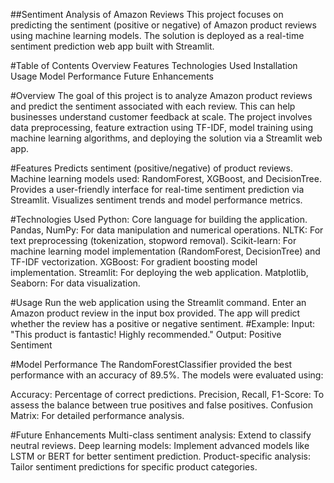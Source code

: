 ##Sentiment Analysis of Amazon Reviews
This project focuses on predicting the sentiment (positive or negative) of Amazon product reviews using machine learning models. The solution is deployed as a real-time sentiment prediction web app built with Streamlit.

#Table of Contents
Overview
Features
Technologies Used
Installation
Usage
Model Performance
Future Enhancements

#Overview
The goal of this project is to analyze Amazon product reviews and predict the sentiment associated with each review. This can help businesses understand customer feedback at scale. The project involves data preprocessing, feature extraction using TF-IDF, model training using machine learning algorithms, and deploying the solution via a Streamlit web app.

#Features
Predicts sentiment (positive/negative) of product reviews.
Machine learning models used: RandomForest, XGBoost, and DecisionTree.
Provides a user-friendly interface for real-time sentiment prediction via Streamlit.
Visualizes sentiment trends and model performance metrics.

#Technologies Used
Python: Core language for building the application.
Pandas, NumPy: For data manipulation and numerical operations.
NLTK: For text preprocessing (tokenization, stopword removal).
Scikit-learn: For machine learning model implementation (RandomForest, DecisionTree) and TF-IDF vectorization.
XGBoost: For gradient boosting model implementation.
Streamlit: For deploying the web application.
Matplotlib, Seaborn: For data visualization.

#Usage
Run the web application using the Streamlit command.
Enter an Amazon product review in the input box provided.
The app will predict whether the review has a positive or negative sentiment.
#Example:
Input: "This product is fantastic! Highly recommended."
Output: Positive Sentiment

#Model Performance
The RandomForestClassifier provided the best performance with an accuracy of 89.5%. The models were evaluated using:

Accuracy: Percentage of correct predictions.
Precision, Recall, F1-Score: To assess the balance between true positives and false positives.
Confusion Matrix: For detailed performance analysis.

#Future Enhancements
Multi-class sentiment analysis: Extend to classify neutral reviews.
Deep learning models: Implement advanced models like LSTM or BERT for better sentiment prediction.
Product-specific analysis: Tailor sentiment predictions for specific product categories.
